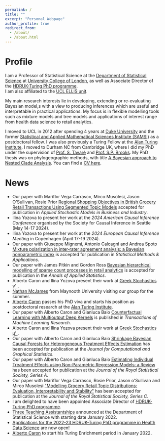 ```yaml
---
permalink: /
title: ""
excerpt: "Personal Webpage"
author_profile: true
redirect_from: 
  - /about/
  - /about.html
---
```



Profile
======
I am a Professor of Statistical Science at the 
[Department of Statistical Science](https://www.ucl.ac.uk/statistics/) at 
[University College of London](https://www.ucl.ac.uk/), 
as well as Associate Director of the 
[HDRUK-Turing PhD programme](https://www.hdruk.ac.uk/careers-in-health-data-science/further-education/phd-programme/).  
I am also affiliated to the [UCL ELLIS unit](https://ucl-ellis.github.io).


My main research interests lie in developing, 
extending or re-evaluating Bayesian model,s 
with a view to producing inferences which are useful and 
interpretable in practical applications. 
My focus is in flexible modelling tools such as 
mixture models and tree models and applications of interest range 
from health data science to retail analytics. 

I moved to UCL in 2012 after spending 4 years at [Duke University](https://duke.edu/) and the former [Statistical and Applied Mathematical Sciences Institute (SAMSI)](https://www.samsi.info/) as a postdoctoral fellow. I was also previously a Turing Fellow at the [Alan Turing Institute](https://www.turing.ac.uk/). 
I moved to Durham NC from Cambridge UK, where I did my PhD under the supervision of [Prof. S. Tavaré](https://systemsbiology.columbia.edu/faculty/simon-tavar%C3%A9) and [Prof. S.P. Brooks](https://en.wikipedia.org/wiki/Steve_Brooks_(statistician)). My PhD thesis was on phylogeographic methods, with title [A Bayesian approach to Nested Clade Analysis](thesis.pdf). You can find a [CV here](files/IoannaManolopoulouCV.pdf).



News
======

* Our paper with Mariflor Vega Carrasco, Mirco Musolesi, Jason O’Sullivan, Rosie Prior 
[Regional Shopping Objectives in British Grocery Retail Transactions Using Segmented Topic Models](https://onlinelibrary.wiley.com/doi/10.1002/asmb.2890) 
accepted for publication in *Applied Stochastic Models in Business and Industry*. 
* Ilina Yozova to present her work at the  *2024 American Causal Inference Conference* organised by the Society for Causal Inference in Seattle (May 14-17 2024).
* Ilina Yozova to present her work at the *2024 European Causal Inference Meeting* in Copenhagen (April 17-19 2024).
* Our paper with Giuseppe Mignemi, Antonio Calcagnì and Andrea Spoto [Mixture polarization in inter‑rater agreement analysis:
a Bayesian nonparametric index](https://arxiv.org/abs/2309.15076) is accepted for publication in *Statistical Methods & Applications*. 
* Our paper with James Pitkin and Gordon Ross [Bayesian hierarchical modelling of sparse count processes in retail analytics](https://arxiv.org/abs/1805.05657) is accepted for publication in the *Annals of Applied Statistics*. 
* Alberto Caron and Ilina Yozova present their work at [Greek Stochastics ν' ](http://www.stochastics.gr/meetings/nu/index.html).
* [Nathan McJames](https://www.maynoothuniversity.ie/people/nathan-mcjames) from Maynooth University visiting our group for the summer. 
* [Alberto Caron](https://albicaron.github.io/) passes his PhD viva and starts his position as postdoctoral research at the [Alan Turing Institute](https://www.turing.ac.uk/). 
* Our paper with Alberto Caron and Gianluca Baio [ Counterfactual Learning with Multioutput Deep Kernels](https://openreview.net/pdf?id=iGREAJdULX) is published in *Transactions of Machine Learning Research*.
* Alberto Caron and Ilina Yozova present their work at [Greek Stochastics μ' ](http://www.stochastics.gr/meetings/mu/index.html).
* Our paper with Alberto Caron and Gianluca Baio [Shrinkage Bayesian Causal Forests for Heterogeneous Treatment Effects Estimation](https://arxiv.org/abs/2102.06573) has been accepted for publication at the *Journal for Computational and Graphical Statistics*.
* Our paper with Alberto Caron and Gianluca Baio [Estimating Individual Treatment Effects using Non-Parametric Regression Models: a Review](https://arxiv.org/abs/2009.06472) has been accepted for publication at the *Journal of the Royal Statistical Society, Series A*. 
* Our paper with Mariflor Vega Carrasco, Rosie Prior, Jason o'Sullivan and Mirco Musolesi ["Modelling Grocery Retail Topic Distributions: Evaluation, Interpretability and Stability"](https://arxiv.org/abs/2005.10125) has been accepted for publication at the *Journal of the Royal Statistical Society, Series C*.
* I am delighted to have been appointed Associate Director of  [HDRUK-Turing PhD programme](https://www.hdruk.ac.uk/careers-in-health-data-science/further-education/phd-programme/). 
* [Three Teaching Assistantships](https://www.ucl.ac.uk/statistics/prospective-postgraduates/studentships) announced at the Department of Statistical Science with starting date January 2022. 
* [Applications for the 2022-23 HDRUK-Turing PhD programme in Health Data Science](https://www.hdruk.ac.uk/careers-in-health-data-science/phd-programme/) are now open!
* [Alberto Caron](https://albicaron.github.io/) to start his Turing Enrichment period in January 2022.

<!--* Mariflor Vega-Carrasco succefully defends her PhD thesis with title "Modelling Customer Behaviour with Topic Models for Retail Analytics"
* Helen Hu successfully defends her PhD thesis with title "Dirichlet process probit misclassification mixtures model for misclassified binary data"-->

